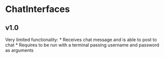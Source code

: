 ChatInterfaces
==============

## v1.0
Very limited functionality:
	* Receives chat message and is able to post to chat
	* Requires to be run with a terminal passing username and password as arguments